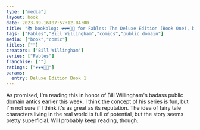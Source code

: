 ```yaml
---
type: ["media"]
layout: book
date: 2023-09-16T07:57:12-04:00
title: "📚 bookblog: ❤️❤️❤️🖤🖤 for Fables: The Deluxe Edition (Book One), by Bill Willingham"
tags: ["Fables","Bill Willingham","comics","public domain"]
media: ["book","comic"]
titles: [""]
creators: ["Bill Willingham"]
series: ["Fables"]
franchise: [""]
ratings: ["❤️❤️❤️🖤🖤"]
params:
  entry: Deluxe Edition Book 1
---
```

As promised, I'm reading this in honor of Bill Willingham's badass public domain antics earlier this week. I think the concept of his series is fun, but I'm not sure if I think it's as great as its reputation. The idea of fairy tale characters living in the real world is full of potential, but the story seems pretty superficial. Will probably keep reading, though.
